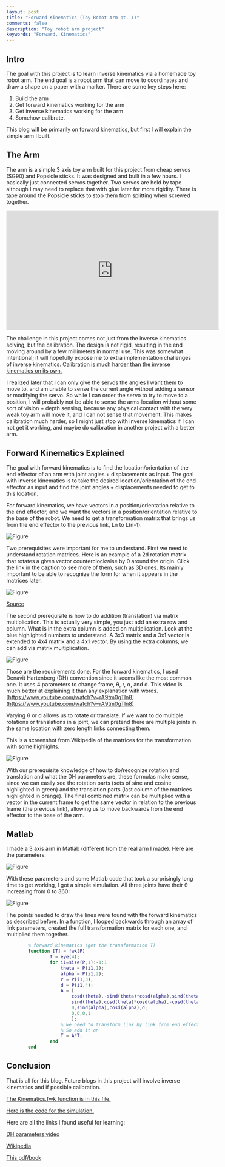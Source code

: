```yaml
---
layout: post
title: "Forward Kinematics (Toy Robot Arm pt. 1)"
comments: false
description: "Toy robot arm project"
keywords: "Forward, Kinematics"
---
```


## Intro

The goal with this project is to learn inverse kinematics via a homemade toy robot arm. The end goal is a robot arm that can move to coordinates and draw a shape on a paper with a marker. There are some key steps here:

1. Build the arm
2. Get forward kinematics working for the arm
3. Get inverse kinematics working for the arm
4. Somehow calibrate.

This blog will be primarily on forward kinematics, but first I will explain the simple arm I built.

<div class="divider"></div>

## The Arm

The arm is a simple 3 axis toy arm built for this project from cheap servos (SG90) and Popsicle sticks. It was designed and built in a few hours. I basically just connected servos together. Two servos are held by tape although I may need to replace that with glue later for more rigidity. There is tape around the Popsicle sticks to stop them from splitting when screwed together.


<iframe width="560" height="315" src="https://www.youtube.com/embed/KJEiu5JqJ3g" frameborder="0" allow="accelerometer; autoplay; encrypted-media; gyroscope; picture-in-picture" allowfullscreen></iframe>


The challenge in this project comes not just from the inverse kinematics solving, but the calibration. The design is not rigid, resulting in the end moving around by a few millimeters in normal use. This was somewhat intentional; it will hopefully expose me to extra implementation challenges of inverse kinematics. [Calibration is much harder than the inverse kinematics on its own.](https://robotics.stackexchange.com/questions/16168/denavit-hartenberg-convention-in-practice)

I realized later that I can only give the servos the angles I want them to move to, and am unable to sense the current angle without adding a sensor or modifying the servo. So while I can order the servo to try to move to a position, I will probably not be able to sense the arms location without some sort of vision + depth sensing, because any physical contact with the very weak toy arm will move it, and I can not sense that movement. This makes calibration much harder, so I might just stop with inverse kinematics if I can not get it working, and maybe do calibration in another project with a better arm.

## Forward Kinematics Explained

The goal with forward kinematics is to find the location/orientation of the end effector of an arm with joint angles + displacements as input. The goal with inverse kinematics is to take the desired location/orientation of the end effector as input and find the joint angles + displacements needed to get to this location.

For forward kinematics, we have vectors in a position/orientation relative to the end effector, and we want the vectors in a position/orientation relative to the base of the robot. We need to get a transformation matrix that brings us from the end effector to the previous link, Ln to L(n-1).

![Figure](/assets/images/ForwardKinematics/FwkLinks.png)

Two prerequisites were important for me to understand. First we need to understand rotation matrices. Here is an example of a 2d rotation matrix that rotates a given vector counterclockwise by θ around the origin. Click the link in the caption to see more of them, such as 3D ones. Its mainly important to be able to recognize the form for when it appears in the matrices later.

![Figure](/assets/images/ForwardKinematics/r0.gif)

[Source](http://mathworld.wolfram.com/RotationMatrix.html)

The second prerequisite is how to do addition (translation) via matrix multiplication. This is actually very simple, you just add an extra row and column. What is in the extra column is added on multiplication. Look at the blue highlighted numbers to understand. A 3x3 matrix and a 3x1 vector is extended to 4x4 matrix and a 4x1 vector. By using the extra columns, we can add via matrix multiplication.

![Figure](/assets/images/ForwardKinematics/MatrixTranslation.png)

Those are the requirements done. For the forward kinematics, I used Denavit Hartenberg (DH) convention since it seems like the most common one. It uses 4 parameters to change frame, θ, r, α, and d. This video is much better at explaining it than any explanation with words.
[https://www.youtube.com/watch?v=rA9tm0gTln8](https://www.youtube.com/watch?v=rA9tm0gTln8)

Varying θ or d allows us to rotate or translate. If we want to do multiple rotations or translations in a joint, we can pretend there are multiple joints in the same location with zero length links connecting them.

This is a screenshot from Wikipedia of the matrices for the transformation with some highlights.

![Figure](/assets/images/ForwardKinematics/ScreenshotWikipedia.png)

With our prerequisite knowledge of how to do/recognize rotation and translation and what the DH parameters are, these formulas make sense, since we can easily see the rotation parts (sets of sine and cosine highlighted in green) and the translation parts (last column of the matrices highlighted in orange). The final combined matrix can be multiplied with a vector in the current frame to get the same vector in relation to the previous frame (the previous link), allowing us to move backwards from the end effector to the base of the arm.

## Matlab
I made a 3 axis arm in Matlab (different from the real arm I made). Here are the parameters.

![Figure](/assets/images/ForwardKinematics/ArmParameters.png)

With these parameters and some Matlab code that took a surprisingly long time to get working, I got a simple simulation. All three joints have their θ increasing from 0 to 360:

![Figure](/assets/images/ForwardKinematics/simulation.gif)

The points needed to draw the lines were found with the forward kinematics as described before. In a function, I looped backwards through an array of link parameters, created the full transformation matrix for each one, and multiplied them together. 
```matlab
        % forward kinematics (get the transformation T)
        function [T] = fwk(P)
                T = eye(4);
                for i1=size(P,1):-1:1
                    theta = P(i1,1);
                    alpha = P(i1,2);
                    r = P(i1,3);
                    d = P(i1,4);
                    A = [
                        cosd(theta),-sind(theta)*cosd(alpha),sind(theta)*sind(alpha),r*cosd(theta);
                        sind(theta),cosd(theta)*cosd(alpha),-cosd(theta)*sind(alpha),r*sind(theta);
                        0,sind(alpha),cosd(alpha),d;
                        0,0,0,1
                        ];
                    % we need to transform link by link from end effector to the base
                    % So add it on
                    T = A*T;
                end
        end
```

## Conclusion

That is all for this blog. Future blogs in this project will involve inverse kinematics and if possible calibration.

[The Kinematics.fwk function is in this file.](https://github.com/ZeroVocabulary/InverseKinematicsStuff/blob/master/fwk3.m)

[Here is the code for the simulation.](https://github.com/ZeroVocabulary/InverseKinematicsStuff/blob/master/fwk5.m)

Here are all the links I found useful for learning:

[DH parameters video](https://www.youtube.com/watch?v=rA9tm0gTln8)

[Wikipedia](https://en.wikipedia.org/wiki/Denavit%E2%80%93Hartenberg_parameters)

[This pdf/book](https://users.cs.duke.edu/~brd/Teaching/Bio/asmb/current/Papers/chap3-forward-kinematics.pdf)
